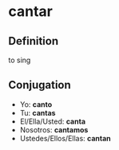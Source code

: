 # cantar

## Definition
to sing

## Conjugation

- Yo: **canto**
- Tu: **cantas**
- El/Ella/Usted: **canta**
- Nosotros: **cantamos**
- Ustedes/Ellos/Ellas: **cantan**